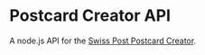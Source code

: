 # Postcard Creator API
A node.js API for the [Swiss Post Postcard Creator](postcardcreator.post.ch).
